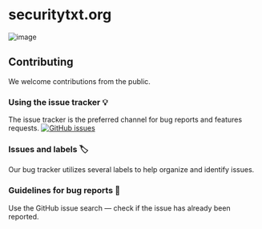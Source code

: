 # securitytxt.org

![image](https://user-images.githubusercontent.com/18099289/31276079-5714378e-aa9a-11e7-8a98-bf42a302cc6c.png)

## Contributing

We welcome contributions from the public.

### Using the issue tracker 💡

The issue tracker is the preferred channel for bug reports and features requests. [![GitHub issues](https://img.shields.io/github/issues/securitytxt/securitytxt.org.svg?style=flat-square)](https://github.com/securitytxt/securitytxt.org/issues)

### Issues and labels 🏷

Our bug tracker utilizes several labels to help organize and identify issues.

### Guidelines for bug reports 🐛

Use the GitHub issue search — check if the issue has already been reported.
